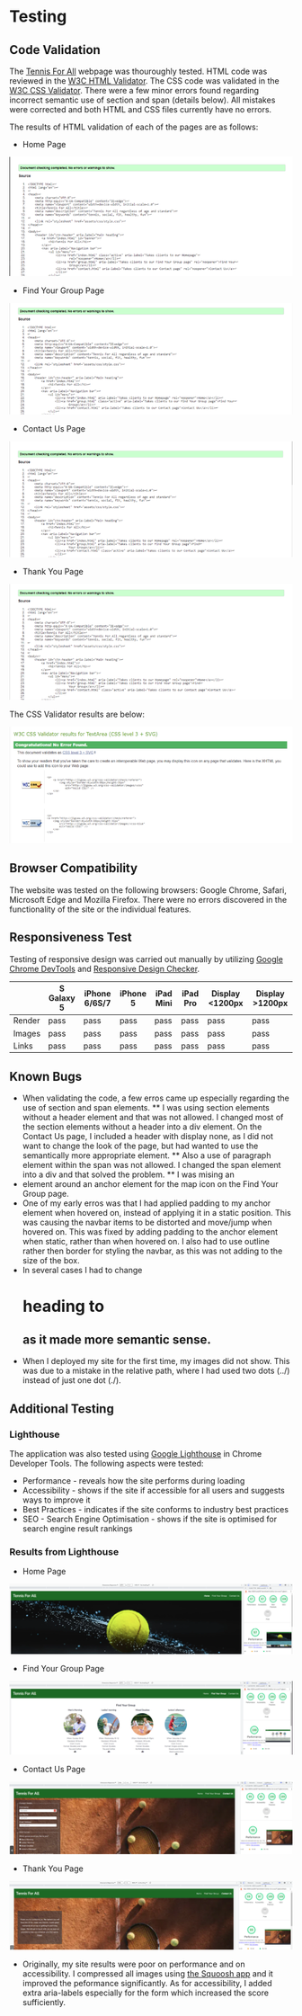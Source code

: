 # Testing

## Code Validation

The [Tennis For All](https://lucia2007.github.io/tennis-for-all/index.html) webpage was thouroughly tested. HTML code was reviewed in the [W3C HTML Validator](https://validator.w3.org). The CSS code was validated in the [W3C CSS Validator](https://jigsaw.w3.org/css-validator/). There were a few minor errors found regarding incorrect semantic use of section and span (details below). All mistakes were corrected and both HTML and CSS files currently have no errors.

The results of HTML validation of each of the pages are as follows:

* Home Page

![W3C Validator test result](assets/readme-images/index_page_no_errors.png)

* Find Your Group Page

![W3C Validator test result](assets/readme-images/group_page_no_errors.png)

* Contact Us Page

![W3C Validator test result](assets/readme-images/contact_page_no_errors.png)

* Thank You Page

![W3C Validator test result](assets/readme-images/thanks_page_no_errors.png)

The CSS Validator results are below:

![W3C CSS Validator result](assets/readme-images/css_validation_no_errors.png)

## Browser Compatibility

The website was tested on the following browsers: Google Chrome, Safari, Microsoft Edge and Mozilla Firefox. There were no errors discovered in the functionality of the site or the individual features.

## Responsiveness Test

Testing of responsive design was carried out manually by utilizing [Google Chrome DevTools](https://developer.chrome.com/docs/devtools) and [Responsive Design Checker](https://www.responsivedesignchecker.com/).

|        | S Galaxy 5 | iPhone 6/6S/7| iPhone 5 | iPad Mini | iPad Pro | Display <1200px | Display >1200px |
|--------|------------|--------------|----------|-----------|----------|-----------------|-----------------|
| Render | pass       | pass         | pass     | pass      | pass     | pass            | pass            |
| Images | pass       | pass         | pass     | pass      | pass     | pass            | pass            |
| Links  | pass       | pass         | pass     | pass      | pass     | pass            | pass            |


## Known Bugs

* When validating the code, a few erros came up especially regarding the use of section and span elements. 
    ** I was using section elements without a header element and that was not allowed. I changed most of the section elements without a header into a div element. On the Contact Us page, I included a header with display none, as I did not want to change the look of the page, but had wanted to use the semantically more appropriate element. 
    ** Also a use of paragraph element within the span was not allowed. I changed the span element into a div and that solved the problem.
    ** I was mising an <li> element around an anchor element for the map icon on the Find Your Group page.
* One of my early erros was that I had applied padding to my anchor element when hovered on, instead of applying it in a static position. This was causing the navbar items to be distorted and move/jump when hovered on. This was fixed by adding padding to the anchor element when static, rather than when hovered on. I also had to use outline rather then border for styling the navbar, as this was not adding to the size of the box.
* In several cases I had to change <h1> heading to <h2> as it made more semantic sense.
* When I deployed my site for the first time, my images did not show. This was due to a mistake in the relative path, where I had used two dots (../) instead of just one dot (./).

## Additional Testing

### Lighthouse
The application was also tested using [Google Lighthouse](https://developers.google.com/web/tools/lighthouse) in Chrome Developer Tools. The following aspects were tested:

* Performance - reveals how the site performs during loading
* Accessibility - shows if the site if accessible for all users and suggests ways to improve it
* Best Practices - indicates if the site conforms to industry best practices
* SEO - Search Engine Optimisation - shows if the site is optimised for search engine result rankings


### Results from Lighthouse 

* Home Page

![Lighthouse test result](assets/readme-images/home_lighthouse.png)

* Find Your Group Page

![Lighthouse test result](assets/readme-images/group_lighthouse.png)

* Contact Us Page

![Lighthouse test result](assets/readme-images/contact_lighthouse.png)

* Thank You Page

![Lighthouse test result](assets/readme-images/thanks_lighthouse.png)


* Originally, my site results were poor on performance and on accessibility. I compressed all images using [the Squoosh app](https://squoosh.app/) and it improved the peformance significantly. As for accessibility, I added extra aria-labels especially for the form which increased the score sufficiently.